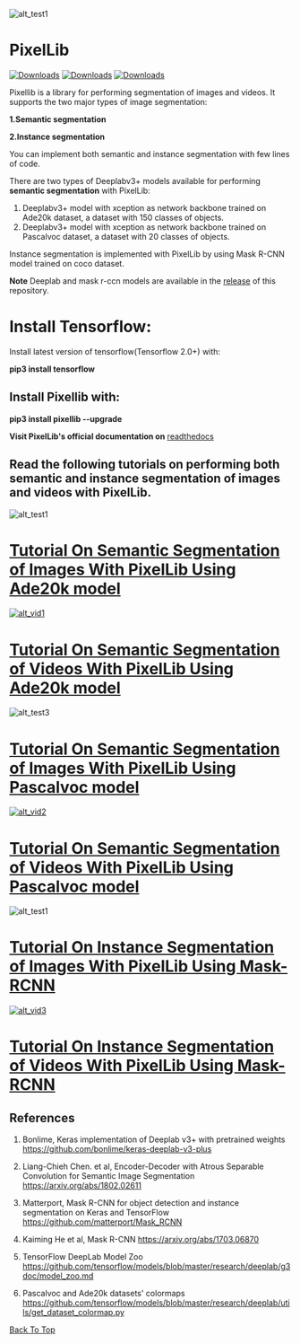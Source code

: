 ![alt_test1](instance_mask/cover.jpg)
# PixelLib 

[![Downloads](https://pepy.tech/badge/pixellib)](https://pepy.tech/project/pixellib)  [![Downloads](https://pepy.tech/badge/pixellib/month)](https://pepy.tech/project/pixellib/month)  [![Downloads](https://pepy.tech/badge/pixellib/week)](https://pepy.tech/project/pixellib/week)

Pixellib is a library for performing segmentation of images and videos. It supports the two major types of image segmentation: 

**1.Semantic segmentation**

**2.Instance segmentation**

You can implement both semantic and instance segmentation with few lines of code.

There are two types of Deeplabv3+ models available for performing **semantic segmentation** with PixelLib:

1. Deeplabv3+ model with xception as network backbone trained on Ade20k dataset, a dataset with 150 classes of objects.
2. Deeplabv3+ model with xception as network backbone trained on Pascalvoc dataset, a dataset with 20 classes of objects. 

Instance segmentation is implemented with PixelLib by using Mask R-CNN model trained on coco dataset.

**Note** Deeplab and mask r-ccn models are available  in the [release](https://github.com/ayoolaolafenwa/PixelLib/releases) of this repository.

# Install Tensorflow:

Install latest version of tensorflow(Tensorflow 2.0+) with:

**pip3 install tensorflow**


## Install Pixellib with:
**pip3 install pixellib --upgrade**

**Visit PixelLib's official documentation on** [readthedocs](https://pixellib.readthedocs.io/en/latest/)


## Read the following tutorials on performing both semantic and instance segmentation of images and videos with PixelLib.

![alt_test1](Images/ade_cover.jpg)
# [Tutorial On Semantic Segmentation of Images With PixelLib Using Ade20k model](Tutorials/image_ade20k.md)


[![alt_vid1](Images/new_vid2.jpg)](https://www.youtube.com/watch?v=hxczTe9U8jY)

# [Tutorial On Semantic Segmentation of Videos With PixelLib Using Ade20k model](Tutorials/video_ade20k.md)



![alt_test3](Images/pascal.jpg)
# [Tutorial On Semantic Segmentation of Images With PixelLib Using Pascalvoc model](Tutorials/image_pascalvoc.md)

[![alt_vid2](Images/pascal_voc.png)](https://www.youtube.com/watch?v=l9WMqT2znJE)

# [Tutorial On Semantic Segmentation of Videos With PixelLib Using Pascalvoc model](Tutorials/video_pascalvoc.md)


![alt_test1](instance_mask/result2.jpg)

# [Tutorial On Instance Segmentation of Images With PixelLib Using Mask-RCNN](Tutorials/image_instance.md)

[![alt_vid3](Images/vid_ins.jpg)](https://www.youtube.com/watch?v=bGPO1bCZLAo)


# [Tutorial On Instance Segmentation of Videos With PixelLib Using Mask-RCNN](Tutorials/video_instance.md)

## References
1. Bonlime, Keras implementation of Deeplab v3+ with pretrained weights  https://github.com/bonlime/keras-deeplab-v3-plus

2. Liang-Chieh Chen. et al, Encoder-Decoder with Atrous Separable Convolution for Semantic Image Segmentation https://arxiv.org/abs/1802.02611

3. Matterport, Mask R-CNN for object detection and instance segmentation on Keras and TensorFlow https://github.com/matterport/Mask_RCNN

4. Kaiming He et al, Mask R-CNN https://arxiv.org/abs/1703.06870

5. TensorFlow DeepLab Model Zoo https://github.com/tensorflow/models/blob/master/research/deeplab/g3doc/model_zoo.md

6. Pascalvoc and Ade20k datasets' colormaps https://github.com/tensorflow/models/blob/master/research/deeplab/utils/get_dataset_colormap.py

[Back To Top](#pixellib)